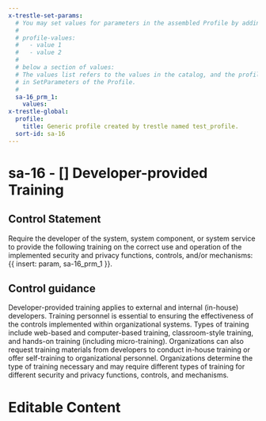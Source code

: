 ```yaml
---
x-trestle-set-params:
  # You may set values for parameters in the assembled Profile by adding
  #
  # profile-values:
  #   - value 1
  #   - value 2
  #
  # below a section of values:
  # The values list refers to the values in the catalog, and the profile-values represent values
  # in SetParameters of the Profile.
  #
  sa-16_prm_1:
    values:
x-trestle-global:
  profile:
    title: Generic profile created by trestle named test_profile.
  sort-id: sa-16
---
```


# sa-16 - \[\] Developer-provided Training

## Control Statement

Require the developer of the system, system component, or system service to provide the following training on the correct use and operation of the implemented security and privacy functions, controls, and/or mechanisms: {{ insert: param, sa-16_prm_1 }}.

## Control guidance

Developer-provided training applies to external and internal (in-house) developers. Training personnel is essential to ensuring the effectiveness of the controls implemented within organizational systems. Types of training include web-based and computer-based training, classroom-style training, and hands-on training (including micro-training). Organizations can also request training materials from developers to conduct in-house training or offer self-training to organizational personnel. Organizations determine the type of training necessary and may require different types of training for different security and privacy functions, controls, and mechanisms.

# Editable Content

<!-- Make additions and edits below -->
<!-- The above represents the contents of the control as received by the profile, prior to additions. -->
<!-- If the profile makes additions to the control, they will appear below. -->
<!-- The above markdown may not be edited but you may edit the content below, and/or introduce new additions to be made by the profile. -->
<!-- If there is a yaml header at the top, parameter values may be edited. Use --set-parameters to incorporate the changes during assembly. -->
<!-- The content here will then replace what is in the profile for this control, after running profile-assemble. -->
<!-- The current profile has no added parts for this control, but you may add new ones here. -->
<!-- Each addition must have a heading either of the form ## Control my_addition_name -->
<!-- or ## Part a. (where the a. refers to one of the control statement labels.) -->
<!-- "## Control" parts are new parts added after the statement part. -->
<!-- "## Part" parts are new parts added into the top-level statement part with that label. -->
<!-- Subparts may be added with nested hash levels of the form ### My Subpart Name -->
<!-- underneath the parent ## Control or ## Part being added -->
<!-- See https://ibm.github.io/compliance-trestle/tutorials/ssp_profile_catalog_authoring/ssp_profile_catalog_authoring for guidance. -->
